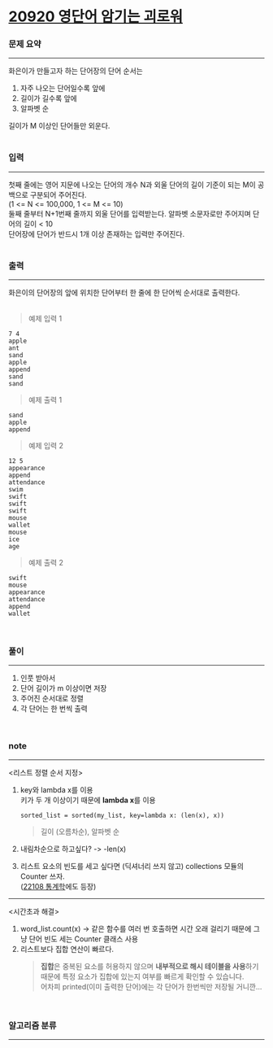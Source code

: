 [20920 영단어 암기는 괴로워](https://www.acmicpc.net/problem/20920)  
=====

### 문제 요약

-----
화은이가 만들고자 하는 단어장의 단어 순서는  
1. 자주 나오는 단어일수록 앞에  
2. 길이가 길수록 앞에  
3. 알파벳 순   

길이가 M 이상인 단어들만 외운다.  
<br>

### 입력

-----
첫째 줄에는 영어 지문에 나오는 단어의 개수 N과 외울 단어의 길이 기준이 되는 M이 공백으로 구분되어 주어진다.  
(1 <= N <= 100,000, 1 <= M <= 10)  
둘째 줄부터 N+1번째 줄까지 외울 단어를 입력받는다. 알파벳 소문자로만 주어지며 단어의 길이 < 10  
단어장에 단어가 반드시 1개 이상 존재하는 입력만 주어진다.  
<br>

### 출력

-----
화은이의 단어장의 앞에 위치한 단어부터 한 줄에 한 단어씩 순서대로 출력한다.  
<br>

> 예제 입력 1  
```
7 4
apple
ant
sand
apple
append
sand
sand
```
> 예제 출력 1  
```
sand
apple
append
```

> 예제 입력 2  
```
12 5
appearance
append
attendance
swim
swift
swift
swift
mouse
wallet
mouse
ice
age
```  
> 예제 출력 2  
```
swift
mouse
appearance
attendance
append
wallet
```
<br>

### 풀이  
  
-----
1. 인풋 받아서
2. 단어 길이가 m 이상이면 저장
3. 주어진 순서대로 정렬 
4. 각 단어는 한 번씩 출력
<br>

### note  

-----
<리스트 정렬 순서 지정>
1. key와 lambda x를 이용  
    키가 두 개 이상이기 때문에 **lambda x**를 이용  
    ```
    sorted_list = sorted(my_list, key=lambda x: (len(x), x))
    ```
    > 길이 (오름차순), 알파벳 순  

1. 내림차순으로 하고싶다? -> -len(x)  
2. 리스트 요소의 빈도를 세고 싶다면 (딕셔너리 쓰지 않고) collections 모듈의 Counter 쓰자.  
   ([22108 통계학](<../230925 day37/22108 통계학.py>)에도 등장)  

---
<시간초과 해결>
1. word_list.count(x) -> 같은 함수를 여러 번 호출하면 시간 오래 걸리기 때문에 그냥 단어 빈도 세는 Counter 클래스 사용  
2. 리스트보다 집합 연산이 빠르다.  
   > **집합**은 중복된 요소를 허용하지 않으며 **내부적으로 해시 테이블을 사용**하기 때문에 특정 요소가 집합에 있는지 여부를 빠르게 확인할 수 있습니다.  
   어차피 printed(이미 출력한 단어)에는 각 단어가 한번씩만 저장될 거니깐...  

<br>

### 알고리즘 분류

-----
